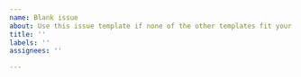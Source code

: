 ```yaml
---
name: Blank issue
about: Use this issue template if none of the other templates fit your needs.
title: ''
labels: ''
assignees: ''

---
```


